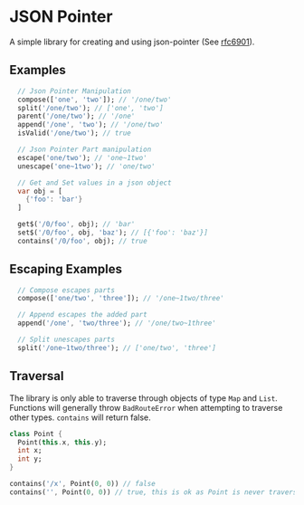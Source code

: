 # JSON Pointer

A simple library for creating and using json-pointer (See [rfc6901](https://tools.ietf.org/html/rfc6901)).

## Examples

```Dart
  // Json Pointer Manipulation
  compose(['one', 'two']); // '/one/two'
  split('/one/two'); // ['one', 'two']
  parent('/one/two'); // '/one'
  append('/one', 'two'); // '/one/two'
  isValid('/one/two'); // true

  // Json Pointer Part manipulation
  escape('one/two'); // 'one~1two'
  unescape('one~1two'); // 'one/two'

  // Get and Set values in a json object
  var obj = [
    {'foo': 'bar'}
  ]

  get$('/0/foo', obj); // 'bar'
  set$('/0/foo', obj, 'baz'); // [{'foo': 'baz'}]
  contains('/0/foo', obj); // true
```

## Escaping Examples

```Dart
  // Compose escapes parts
  compose(['one/two', 'three']); // '/one~1two/three'

  // Append escapes the added part
  append('/one', 'two/three'); // '/one/two~1three'

  // Split unescapes parts
  split('/one~1two/three'); // ['one/two', 'three']
```

## Traversal

The library is only able to traverse through objects of type `Map` and `List`.  Functions will generally throw `BadRouteError` when attempting to traverse other types.  `contains` will return false.

```Dart
class Point {
  Point(this.x, this.y);
  int x;
  int y;
}

contains('/x', Point(0, 0)) // false
contains('', Point(0, 0)) // true, this is ok as Point is never traversed 
```


